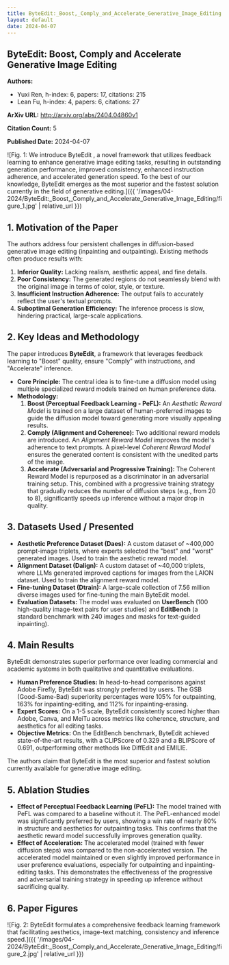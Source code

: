 ```yaml
---
title: ByteEdit:_Boost,_Comply_and_Accelerate_Generative_Image_Editing
layout: default
date: 2024-04-07
---
```

## ByteEdit: Boost, Comply and Accelerate Generative Image Editing
**Authors:**
- Yuxi Ren, h-index: 6, papers: 17, citations: 215
- Lean Fu, h-index: 4, papers: 6, citations: 27

**ArXiv URL:** http://arxiv.org/abs/2404.04860v1

**Citation Count:** 5

**Published Date:** 2024-04-07

![Fig. 1: We introduce ByteEdit , a novel framework that utilizes feedback learning to enhance generative image editing tasks, resulting in outstanding generation performance, improved consistency, enhanced instruction adherence, and accelerated generation speed. To the best of our knowledge, ByteEdit emerges as the most superior and the fastest solution currently in the field of generative editing.]({{ '/images/04-2024/ByteEdit:_Boost,_Comply_and_Accelerate_Generative_Image_Editing/figure_1.jpg' | relative_url }})
## 1. Motivation of the Paper
The authors address four persistent challenges in diffusion-based generative image editing (inpainting and outpainting). Existing methods often produce results with:
1.  **Inferior Quality:** Lacking realism, aesthetic appeal, and fine details.
2.  **Poor Consistency:** The generated regions do not seamlessly blend with the original image in terms of color, style, or texture.
3.  **Insufficient Instruction Adherence:** The output fails to accurately reflect the user's textual prompts.
4.  **Suboptimal Generation Efficiency:** The inference process is slow, hindering practical, large-scale applications.

## 2. Key Ideas and Methodology
The paper introduces **ByteEdit**, a framework that leverages feedback learning to "Boost" quality, ensure "Comply" with instructions, and "Accelerate" inference.

-   **Core Principle:** The central idea is to fine-tune a diffusion model using multiple specialized reward models trained on human preference data.
-   **Methodology:**
    1.  **Boost (Perceptual Feedback Learning - PeFL):** An *Aesthetic Reward Model* is trained on a large dataset of human-preferred images to guide the diffusion model toward generating more visually appealing results.
    2.  **Comply (Alignment and Coherence):** Two additional reward models are introduced. An *Alignment Reward Model* improves the model's adherence to text prompts. A pixel-level *Coherent Reward Model* ensures the generated content is consistent with the unedited parts of the image.
    3.  **Accelerate (Adversarial and Progressive Training):** The Coherent Reward Model is repurposed as a discriminator in an adversarial training setup. This, combined with a progressive training strategy that gradually reduces the number of diffusion steps (e.g., from 20 to 8), significantly speeds up inference without a major drop in quality.

## 3. Datasets Used / Presented
-   **Aesthetic Preference Dataset (Daes):** A custom dataset of ~400,000 prompt-image triplets, where experts selected the "best" and "worst" generated images. Used to train the aesthetic reward model.
-   **Alignment Dataset (Dalign):** A custom dataset of ~40,000 triplets, where LLMs generated improved captions for images from the LAION dataset. Used to train the alignment reward model.
-   **Fine-tuning Dataset (Dtrain):** A large-scale collection of 7.56 million diverse images used for fine-tuning the main ByteEdit model.
-   **Evaluation Datasets:** The model was evaluated on **UserBench** (100 high-quality image-text pairs for user studies) and **EditBench** (a standard benchmark with 240 images and masks for text-guided inpainting).

## 4. Main Results
ByteEdit demonstrates superior performance over leading commercial and academic systems in both qualitative and quantitative evaluations.

-   **Human Preference Studies:** In head-to-head comparisons against Adobe Firefly, ByteEdit was strongly preferred by users. The GSB (Good-Same-Bad) superiority percentages were 105% for outpainting, 163% for inpainting-editing, and 112% for inpainting-erasing.
-   **Expert Scores:** On a 1-5 scale, ByteEdit consistently scored higher than Adobe, Canva, and MeiTu across metrics like coherence, structure, and aesthetics for all editing tasks.
-   **Objective Metrics:** On the EditBench benchmark, ByteEdit achieved state-of-the-art results, with a CLIPScore of 0.329 and a BLIPScore of 0.691, outperforming other methods like DiffEdit and EMILIE.

The authors claim that ByteEdit is the most superior and fastest solution currently available for generative image editing.

## 5. Ablation Studies
-   **Effect of Perceptual Feedback Learning (PeFL):** The model trained with PeFL was compared to a baseline without it. The PeFL-enhanced model was significantly preferred by users, showing a win rate of nearly 80% in structure and aesthetics for outpainting tasks. This confirms that the aesthetic reward model successfully improves generation quality.
-   **Effect of Acceleration:** The accelerated model (trained with fewer diffusion steps) was compared to the non-accelerated version. The accelerated model maintained or even slightly improved performance in user preference evaluations, especially for outpainting and inpainting-editing tasks. This demonstrates the effectiveness of the progressive and adversarial training strategy in speeding up inference without sacrificing quality.

## 6. Paper Figures
![Fig. 2: ByteEdit formulates a comprehensive feedback learning framework that facilitating aesthetics, image-text matching, consistency and inference speed.]({{ '/images/04-2024/ByteEdit:_Boost,_Comply_and_Accelerate_Generative_Image_Editing/figure_2.jpg' | relative_url }})
